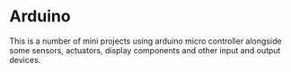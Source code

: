 # Arduino
This is a number of mini projects using arduino micro controller alongside some sensors, actuators, display components and other input and output devices.
